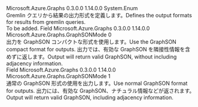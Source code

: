 <Type Name="GraphSONMode" FullName="Microsoft.Azure.Graphs.GraphSONMode">
  <TypeSignature Language="C#" Value="public enum GraphSONMode" />
  <TypeSignature Language="ILAsm" Value=".class public auto ansi sealed GraphSONMode extends System.Enum" />
  <TypeSignature Language="DocId" Value="T:Microsoft.Azure.Graphs.GraphSONMode" />
  <TypeSignature Language="VB.NET" Value="Public Enum GraphSONMode" />
  <TypeSignature Language="F#" Value="type GraphSONMode = " />
  <AssemblyInfo>
    <AssemblyName>Microsoft.Azure.Graphs</AssemblyName>
    <AssemblyVersion>0.3.0.0</AssemblyVersion>
    <AssemblyVersion>1.14.0.0</AssemblyVersion>
  </AssemblyInfo>
  <Base>
    <BaseTypeName>System.Enum</BaseTypeName>
  </Base>
  <Docs>
    <summary>
            <span data-ttu-id="722ba-101">Gremlin クエリから結果の出力形式を定義します。</span><span class="sxs-lookup"><span data-stu-id="722ba-101">Defines the output formats for results from gremlin queries.</span></span>
            </summary>
    <remarks>To be added.</remarks>
  </Docs>
  <Members>
    <Member MemberName="Compact">
      <MemberSignature Language="C#" Value="Compact" />
      <MemberSignature Language="ILAsm" Value=".field public static literal valuetype Microsoft.Azure.Graphs.GraphSONMode Compact = int32(0)" />
      <MemberSignature Language="DocId" Value="F:Microsoft.Azure.Graphs.GraphSONMode.Compact" />
      <MemberSignature Language="VB.NET" Value="Compact" />
      <MemberSignature Language="F#" Value="Compact = 0" Usage="Microsoft.Azure.Graphs.GraphSONMode.Compact" />
      <MemberType>Field</MemberType>
      <AssemblyInfo>
        <AssemblyName>Microsoft.Azure.Graphs</AssemblyName>
        <AssemblyVersion>0.3.0.0</AssemblyVersion>
        <AssemblyVersion>1.14.0.0</AssemblyVersion>
      </AssemblyInfo>
      <ReturnValue>
        <ReturnType>Microsoft.Azure.Graphs.GraphSONMode</ReturnType>
      </ReturnValue>
      <MemberValue>0</MemberValue>
      <Docs>
        <summary>
            <span data-ttu-id="722ba-102">出力を GraphSON コンパクトな形式を使用します。</span><span class="sxs-lookup"><span data-stu-id="722ba-102">Use the GraphSON compact format for outputs.</span></span>
            <span data-ttu-id="722ba-103">出力では、有効な GraphSON を隣接性情報を含めずに返します。</span><span class="sxs-lookup"><span data-stu-id="722ba-103">Output will return valid GraphSON, without including adjacency information.</span></span>
            </summary>
      </Docs>
    </Member>
    <Member MemberName="Normal">
      <MemberSignature Language="C#" Value="Normal" />
      <MemberSignature Language="ILAsm" Value=".field public static literal valuetype Microsoft.Azure.Graphs.GraphSONMode Normal = int32(1)" />
      <MemberSignature Language="DocId" Value="F:Microsoft.Azure.Graphs.GraphSONMode.Normal" />
      <MemberSignature Language="VB.NET" Value="Normal" />
      <MemberSignature Language="F#" Value="Normal = 1" Usage="Microsoft.Azure.Graphs.GraphSONMode.Normal" />
      <MemberType>Field</MemberType>
      <AssemblyInfo>
        <AssemblyName>Microsoft.Azure.Graphs</AssemblyName>
        <AssemblyVersion>0.3.0.0</AssemblyVersion>
        <AssemblyVersion>1.14.0.0</AssemblyVersion>
      </AssemblyInfo>
      <ReturnValue>
        <ReturnType>Microsoft.Azure.Graphs.GraphSONMode</ReturnType>
      </ReturnValue>
      <MemberValue>1</MemberValue>
      <Docs>
        <summary>
            <span data-ttu-id="722ba-104">通常の GraphSON 形式の使用を出力します。</span><span class="sxs-lookup"><span data-stu-id="722ba-104">Use normal GraphSON format for outputs.</span></span>
            <span data-ttu-id="722ba-105">出力には、有効な GraphSON、ナチュラル情報などが返されます。</span><span class="sxs-lookup"><span data-stu-id="722ba-105">Output will return valid GraphSON, including adjacency information.</span></span>
            </summary>
      </Docs>
    </Member>
  </Members>
</Type>